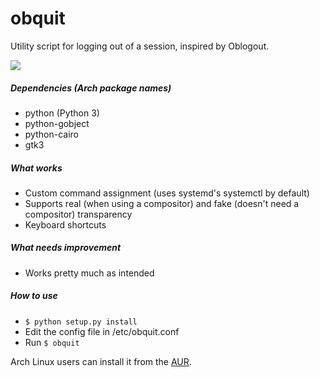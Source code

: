 # obquit
Utility script for logging out of a session, inspired by Oblogout.

![](https://s31.postimg.org/mzvm9q3vv/2016_06_20_20_48_49.png)

##### Dependencies (Arch package names)
* python (Python 3)
* python-gobject
* python-cairo
* gtk3

##### What works
- Custom command assignment (uses systemd's systemctl by default)
- Supports real (when using a compositor) and fake (doesn't need a compositor) transparency
- Keyboard shortcuts

##### What needs improvement
- Works pretty much as intended

##### How to use
- `$ python setup.py install`
- Edit the config file in /etc/obquit.conf
- Run `$ obquit`

Arch Linux users can install it from the [AUR](https://aur.archlinux.org/packages/obquit-git/).
